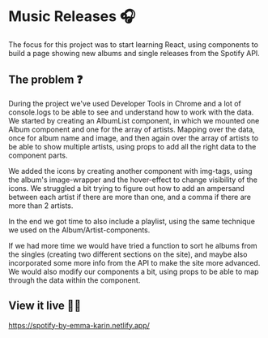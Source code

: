 # Music Releases 🎧
The focus for this project was to start learning React, using components to build a page showing new albums and single releases from the Spotify API.

## The problem ❓
During the project we've used Developer Tools in Chrome and a lot of console.logs to be able to see and understand how to work with the data. We started by creating an AlbumList component, in which we mounted one Album component and one for the array of artists. Mapping over the data, once for album name and image, and then again over the array of artists to be able to show multiple artists, using props to add all the right data to the component parts.

We added the icons by creating another component with img-tags, using the album's image-wrapper and the hover-effect to change visibility of the icons. We struggled a bit trying to figure out how to add an ampersand between each artist if there are more than one, and a comma if there are more than 2 artists.

In the end we got time to also include a playlist, using the same technique we used on the Album/Artist-components.

If we had more time we would have tried a function to sort he albums from the singles (creating two different sections on the site), and maybe also incorporated some more info from the API to make the site more advanced. We would also modify our components a bit, using props to be able to map through the data within the component.

## View it live 👩‍💻
https://spotify-by-emma-karin.netlify.app/
